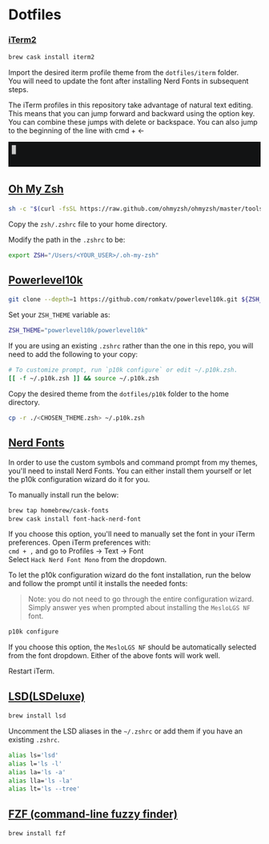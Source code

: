 # Dotfiles

### [iTerm2](https://www.iterm2.com/)

```bash
brew cask install iterm2
```

Import the desired iterm profile theme from the `dotfiles/iterm` folder.  
You will need to update the font after installing Nerd Fonts in subsequent
steps.

The iTerm profiles in this repository take advantage of natural text editing.
This means that you can jump forward and backward using the option key. You can
combine these jumps with delete or backspace. You can also jump to the beginning
of the line with cmd + &#8592;

![iTerm](iterm/iterm-natural-text-editing.gif)

## [Oh My Zsh](https://ohmyz.sh/)

```bash
sh -c "$(curl -fsSL https://raw.github.com/ohmyzsh/ohmyzsh/master/tools/install.sh)"
```

Copy the `zsh/.zshrc` file to your home directory.

Modify the path in the `.zshrc` to be:

```bash
export ZSH="/Users/<YOUR_USER>/.oh-my-zsh"
```

## [Powerlevel10k](https://github.com/romkatv/powerlevel10k)

```bash
git clone --depth=1 https://github.com/romkatv/powerlevel10k.git ${ZSH_CUSTOM:-~/.oh-my-zsh/custom}/themes/powerlevel10k
```

Set your `ZSH_THEME` variable as:

```bash
ZSH_THEME="powerlevel10k/powerlevel10k"
```

If you are using an existing `.zshrc` rather than the one in this repo, you will
need to add the following to your copy:

```bash
# To customize prompt, run `p10k configure` or edit ~/.p10k.zsh.
[[ -f ~/.p10k.zsh ]] && source ~/.p10k.zsh
```

Copy the desired theme from the `dotfiles/p10k` folder to the home directory.

```bash
cp -r ./<CHOSEN_THEME.zsh> ~/.p10k.zsh
```

## [Nerd Fonts](https://github.com/ryanoasis/nerd-fonts)

In order to use the custom symbols and command prompt from my themes, you'll
need to install Nerd Fonts. You can either install them yourself or let the p10k
configuration wizard do it for you.

To manually install run the below:

```bash
brew tap homebrew/cask-fonts
brew cask install font-hack-nerd-font
```

If you choose this option, you'll need to manually set the font in your iTerm
preferences. Open iTerm preferences with:  
`cmd + ,` and go to Profiles -> Text -> Font  
Select `Hack Nerd Font Mono` from the dropdown.

To let the p10k configuration wizard do the font installation, run the below and
follow the prompt until it installs the needed fonts:

> Note: you do not need to go through the entire configuration wizard. Simply
> answer yes when prompted about installing the `MesloLGS NF` font.

```bash
p10k configure
```

If you choose this option, the `MesloLGS NF` should be automatically selected
from the font dropdown. Either of the above fonts will work well.

Restart iTerm.

## [LSD(LSDeluxe)](https://github.com/Peltoche/lsd)

```bash
brew install lsd
```

Uncomment the LSD aliases in the `~/.zshrc` or add them if you have an existing
`.zshrc`.

```bash
alias ls='lsd'
alias l='ls -l'
alias la='ls -a'
alias lla='ls -la'
alias lt='ls --tree'
```

## [FZF (command-line fuzzy finder)](https://github.com/junegunn/fzf)

```bash
brew install fzf
```
